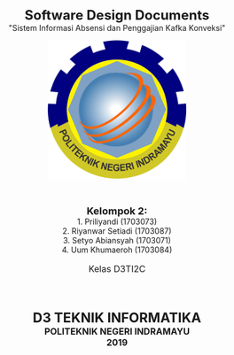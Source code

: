 <p align="center"><font size="5"><b>Software Design Documents</b></font><br>
"Sistem Informasi Absensi dan Penggajian Kafka Konveksi"</p>

<p align="center"><img src="Gambar/POLINDRA.png" width="250" height="250"></p>

<br>

<p align="center">
    <b><font size="4">Kelompok 2:</font></b><br>
    1. Priliyandi (1703073) <br>
    2. Riyanwar Setiadi (1703087)<br>
    3. Setyo Abiansyah (1703071)<br>
    4. Uum Khumaeroh (1703084)
</p>
<center><font size="3"><p align="center">Kelas D3TI2C</p></font></center>

<br>

<br>

<p align="center"><b><font size="5">D3 TEKNIK INFORMATIKA</font></b><br>
<b><font size="3">POLITEKNIK NEGERI INDRAMAYU</font></b><br>
<b><font size="3">2019</font></b></p>